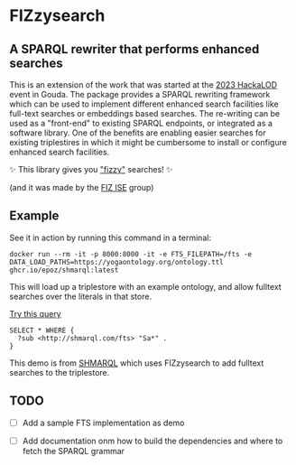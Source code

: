 # FIZzysearch

## A SPARQL rewriter that performs enhanced searches

This is an extension of the work that was started at the [2023 HackaLOD](https://github.com/ISE-FIZKarlsruhe/hackaLOD23) event in Gouda.
The package provides a SPARQL rewriting framework which can be used to implement different enhanced search facilities like full-text searches or embeddings based searches. The re-writing can be used as a "front-end" to existing SPARQL endpoints, or integrated as a software library.
One of the benefits are enabling easier searches for existing triplestires in which it might be cumbersome to install or configure enhanced search facilities.

✨ This library gives you ["fizzy"](https://en.wiktionary.org/wiki/fizzy) searches! ✨

(and it was made by the [FIZ ISE](https://www.fiz-karlsruhe.de/en/forschung/information-service-engineering) group)

## Example

See it in action by running this command in a terminal:

```shell
docker run --rm -it -p 8000:8000 -it -e FTS_FILEPATH=/fts -e DATA_LOAD_PATHS=https://yogaontology.org/ontology.ttl ghcr.io/epoz/shmarql:latest
```

This will load up a triplestore with an example ontology, and allow fulltext searches over the literals in that store.

[Try this query](http://localhost:8000/sparql#query=SELECT%20*%20WHERE%20%7B%0A%20%20%3Fsub%20%3Chttp%3A%2F%2Fshmarql.com%2Ffts%3E%20%22Sa*%22%20.%0A%7D&endpoint=http%3A%2F%2Flocalhost%3A8000%2Fsparql&requestMethod=POST&tabTitle=Query&headers=%7B%7D&contentTypeConstruct=application%2Fn-triples%2C*%2F*%3Bq%3D0.9&contentTypeSelect=application%2Fsparql-results%2Bjson%2C*%2F*%3Bq%3D0.9&outputFormat=table)

```sparql
SELECT * WHERE {
  ?sub <http://shmarql.com/fts> "Sa*" .
}
```

This demo is from [SHMARQL](https://github.com/epoz/shmarql) which uses FIZzysearch to add fulltext searches to the triplestore.

## TODO

- [ ] Add a sample FTS implementation as demo

- [ ] Add documentation onm how to build the dependencies and where to fetch the SPARQL grammar
